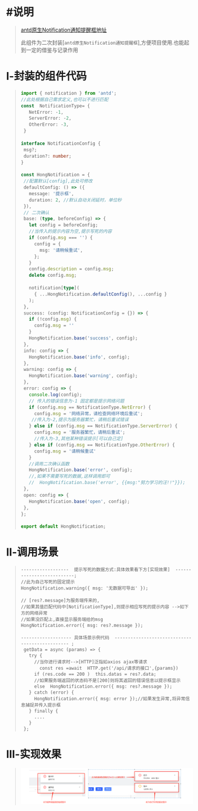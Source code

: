 # #说明

>[antd原生Notification通知提醒框地址](https://ant.design/components/notification-cn/)
>
>此组件为二次封装[`antd原生Notification通知提醒框`],方便项目使用.也能起到一定的借鉴与记录作用

# Ⅰ-封装的组件代码

>```ts
>import { notification } from 'antd';
>//此处根据自己需求定义,也可以不进行匹配
>const  NotificationType= {
>    NetError: -1,
>    ServerError: -2,
>    OtherError: -3,
>  }
>
>interface NotificationConfig {
>  msg?;
>  duration?: number;
>}
>
>const HongNotification = {
>  //配置默认[config],此处可修改
>  defaultConfig: () => ({
>    message: '提示框',
>    duration: 2, //默认自动关闭延时，单位秒
>  }),
>  // 二次确认
>  base: (type, beforeConfig) => {
>    let config = beforeConfig;
>    //当传入的提示内容为空,提示写死的内容
>    if (config.msg === '') {
>      config = {
>        msg: '请稍候重试',
>      };
>    }
>    config.description = config.msg;
>    delete config.msg;
>
>    notification[type](
>      { ...HongNotification.defaultConfig(), ...config }
>    );
>  },
>  success: (config: NotificationConfig = {}) => {
>    if (!config.msg) {
>      config.msg = ''
>    }
>    HongNotification.base('success', config);
>  },
>  info: config => {
>    HongNotification.base('info', config);
>  },
>  warning: config => {
>    HongNotification.base('warning', config);
>  },
>  error: config => {
>    console.log(config);
>    // 传入的错误信息为-1 固定都是提示网络问题
>    if (config.msg == NotificationType.NetError) {
>      config.msg = '网络异常，请检查网络环境后重试';
>     //传入为-2,提示为服务器繁忙，请稍后重试错误 
>    } else if (config.msg == NotificationType.ServerError) {
>      config.msg = '服务器繁忙，请稍后重试';
>      //传入为-3,其他某种错误提示[可以自己定]
>    } else if (config.msg == NotificationType.OtherError) {
>      config.msg = '请稍候重试'
>    }
>    //调用二次确认函数
>    HongNotification.base('error', config);
>    //,如果不需要写死的数据,这样调用即可
>    //  HongNotification.base('error', {{msg:"努力学习的汪!!"}});
>  },
>  open: config => {
>    HongNotification.base('open', config);
>  },
>};
>
>export default HongNotification;
>
>```

# Ⅱ-调用场景

>```tsx
>------------------  提示写死的数据方式:具体效果看下方[实现效果]  --------------------------;
>//此为自己写死的固定提示
> HongNotification.warning({ msg: '无数据可导出' });
>
>// [res?.message]为服务端传来的,
>//如果其值匹配代码中[NotificationType],则提示相应写死的提示内容 -->如下方的网络异常
>//如果没匹配上,直接显示服务端给的msg
> HongNotification.error({ msg: res?.message });
>                                             
>------------------- 具体场景示例代码  ----------------------------------------------- ;                        
>  getData = async (params) => {
>    try {
>      //当你进行请求时-->[HTTP]泛指如axios ajax等请求  
>   	 const res =await  HTTP.get('/api/请求的接口',{params})
>      if (res.code == 200 )  this.datas = res?.data;
>      //如果服务端返回的状态码不是[200]则将其返回的错误信息以提示框显示  
>      else  HongNotification.error({ msg: res?.message });
>    } catch (error) {
>      HongNotification.error({ msg: error });//如果发生异常,将异常信息捕捉并传入提示框
>    } finally {
>      ....
>    }
>  };
>```

# Ⅲ-实现效果

>![image-20210723164024197](AntDesignOfReact封装组件中的图片/image-20210723164024197.png)
>
>